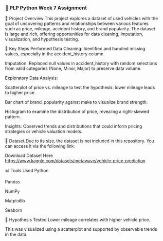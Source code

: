 ### 🚗 PLP Python Week 7 Assignment
📌 Project Overview
This project explores a dataset of used vehicles with the goal of uncovering patterns and relationships between various features such as price, mileage, accident history, and brand popularity. The dataset is large and rich, offering opportunities for data cleaning, imputation, visualization, and hypothesis testing.

🔧 Key Steps Performed
Data Cleaning: Identified and handled missing values, especially in the accident_history column.

Imputation: Replaced null values in accident_history with random selections from valid categories (None, Minor, Major) to preserve data volume.

Exploratory Data Analysis:

Scatterplot of price vs. mileage to test the hypothesis: lower mileage leads to higher price.

Bar chart of brand_popularity against make to visualize brand strength.

Histogram to examine the distribution of price, revealing a right-skewed pattern.

Insights: Observed trends and distributions that could inform pricing strategies or vehicle valuation models.

📁 Dataset
Due to its size, the dataset is not included in this repository. You can access it via the following link:

Download Dataset Here https://www.kaggle.com/datasets/metawave/vehicle-price-prediction

📊 Tools Used
Python

Pandas

NumPy

Matplotlib

Seaborn

🧠 Hypothesis Tested
Lower mileage correlates with higher vehicle price.

This was visualized using a scatterplot and supported by observable trends in the data.
